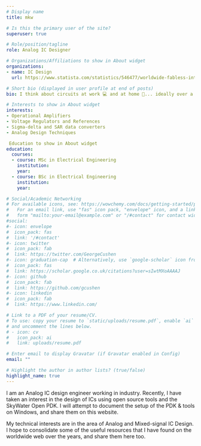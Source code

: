 ```yaml
---
# Display name
title: mkw

# Is this the primary user of the site?
superuser: true

# Role/position/tagline
role: Analog IC Designer

# Organizations/Affiliations to show in About widget
organizations:
- name: IC Design 
  url: https://www.statista.com/statistics/546477/worldwide-fabless-integrated-circuit-design-top-companies/

# Short bio (displayed in user profile at end of posts)
bio: I think about circuits at work 💻 and at home 🏡... ideally over a cup of coffee ☕

# Interests to show in About widget
interests:
- Operational Amplifiers
- Voltage Regulators and References
- Sigma-delta and SAR data converters
- Analog Design Techniques

 Education to show in About widget
education:
  courses:
  - course: MSc in Electrical Engineering
    institution: 
    year: 
  - course: BSc in Electrical Engineering
    institution: 
    year: 

# Social/Academic Networking
# For available icons, see: https://wowchemy.com/docs/getting-started/page-builder/#icons
#   For an email link, use "fas" icon pack, "envelope" icon, and a link in the
#   form "mailto:your-email@example.com" or "/#contact" for contact widget.
#social:
#- icon: envelope
#  icon_pack: fas
#  link: '/#contact'
#- icon: twitter
#  icon_pack: fab
#  link: https://twitter.com/GeorgeCushen
#- icon: graduation-cap  # Alternatively, use `google-scholar` icon from `ai` icon pack
#  icon_pack: fas
#  link: https://scholar.google.co.uk/citations?user=sIwtMXoAAAAJ
#- icon: github
#  icon_pack: fab
#  link: https://github.com/gcushen
#- icon: linkedin
#  icon_pack: fab
#  link: https://www.linkedin.com/

# Link to a PDF of your resume/CV.
# To use: copy your resume to `static/uploads/resume.pdf`, enable `ai` icons in `params.toml`, 
# and uncomment the lines below.
# - icon: cv
#   icon_pack: ai
#   link: uploads/resume.pdf

# Enter email to display Gravatar (if Gravatar enabled in Config)
email: ""

# Highlight the author in author lists? (true/false)
highlight_name: true
---
```


I am an Analog IC design engineer working in industry.  Recently, I have taken an interest in the design of ICs using open source tools and the SkyWater Open PDK. I will attempt to document the setup of the PDK & tools on Windows, and share them on this website. 

My technical interests are in the area of Analog and Mixed-signal IC Design. I hope to consolidate some of the useful resources that I have found on the worldwide web over the years, and share them here too.

<!-- {{< icon name="download" pack="fas" >}} Download my {{< staticref "uploads/demo_resume.pdf" "newtab" >}}resumé{{< /staticref >}}. //-->
